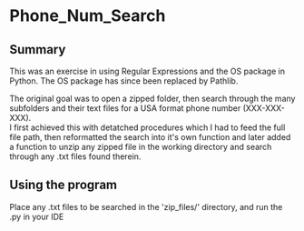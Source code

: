 # Phone_Num_Search 
## Summary
This was an exercise in using Regular Expressions and the OS package in Python. The OS package has since been replaced by Pathlib.  

The original goal was to open a zipped folder, then search through the many subfolders and their text files for a USA format phone number (XXX-XXX-XXX).  
I first achieved this with detatched procedures which I had to feed the full file path, then reformatted the search into it's own function and later added a function to unzip any zipped file in the working directory and search through any .txt files found therein.
 
 ## Using the program
 Place any .txt files to be searched in the 'zip_files/' directory, and run the .py in your IDE
